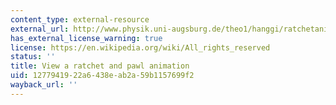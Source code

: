 ```yaml
---
content_type: external-resource
external_url: http://www.physik.uni-augsburg.de/theo1/hanggi/ratchetanim.gif
has_external_license_warning: true
license: https://en.wikipedia.org/wiki/All_rights_reserved
status: ''
title: View a ratchet and pawl animation
uid: 12779419-22a6-438e-ab2a-59b1157699f2
wayback_url: ''
---
```

